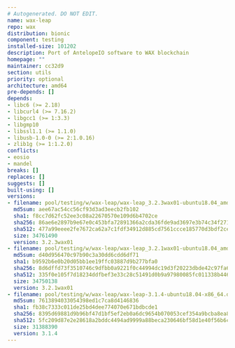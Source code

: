 ```yaml
---
# Autogenerated. DO NOT EDIT.
name: wax-leap
repo: wax
distribution: bionic
component: testing
installed-size: 101202
description: Port of AntelopeIO software to WAX blockchain
homepage: ""
maintainer: cc32d9
section: utils
priority: optional
architecture: amd64
pre-depends: []
depends:
- libc6 (>= 2.18)
- libcurl4 (>= 7.16.2)
- libgcc1 (>= 1:3.3)
- libgmp10
- libssl1.1 (>= 1.1.0)
- libusb-1.0-0 (>= 2:1.0.16)
- zlib1g (>= 1:1.2.0)
conflicts:
- eosio
- mandel
breaks: []
replaces: []
suggests: []
built-using: []
versions:
- filename: pool/testing/w/wax-leap/wax-leap_3.2.3wax01-ubuntu18.04_amd64.deb
  md5sum: aee67ac54cc56cf93d3ad3eecb2fb102
  sha1: f8cc7d62fc52ee3c08a22670570e109d6b4702ce
  sha256: 86ae6e2897b9e67e0c453bfa72891366a2cda36fde9ad3697e3b74c34f271df4
  sha512: 477a99eeee2fe7672ca62a7c1fdf34912d885cd7561ccce185770d3bdf2ce7c2420fc295379d08a72da433cea8f4619a5968e603aeb8fbfb7f24176d87223a78
  size: 34761490
  version: 3.2.3wax01
- filename: pool/testing/w/wax-leap/wax-leap_3.2.1wax01-ubuntu18.04_amd64.deb
  md5sum: d40d956470c97b90c3a30dd6cdd6df71
  sha1: b9592b6e0b20d05bb1ee19ffc03887d9b277bfa0
  sha256: 8d6dffd73f3510746c9dfbb0a9221f0c44994dc19d3f20223dbde42c97fa6e86
  sha512: 335f0e105f7d18234ddfbef3e33c28c51491d0b9a97980085fc011338b446866ff9fa3eb3e9a7f8bf638a65f4da3c65e162c063d1b0a08c5b78c7959ffdfd543
  size: 34750138
  version: 3.2.1wax01
- filename: pool/testing/w/wax-leap/wax-leap-3.1.4-ubuntu18.04-x86_64.deb
  md5sum: 7613894033054398ed1c7ca8d4146836
  sha1: fb38c7333c011de25bd4dee774070e671bdbcde1
  sha256: 8395d69881d9b96bf47d1bf5ef2eb0a6dc9654b070053cef354a9bcba8ea80a0
  sha512: 5fc209d87e2e28618a2bddc4494ad9999a88beca230646bf58d1e40f56b6cb8a0cea4f1c738f9c1501edf6fec8371bb001802502218583bb104373b13e3939a2
  size: 31388390
  version: 3.1.4
---
```

